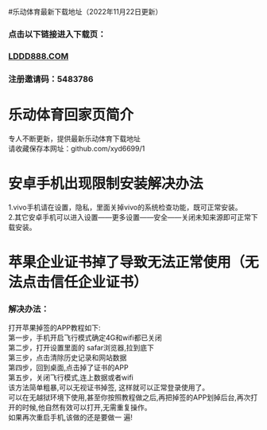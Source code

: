 #乐动体育最新下载地址（2022年11月22日更新）

### 点击以下链接进入下载页：

### [LDDD888.COM](http://lddd888.com)<br>


### 注册邀请码：5483786

# 乐动体育回家页简介

专人不断更新，提供最新乐动体育下载地址<br>
请收藏保存本网址：github.com/xyd6699/1<br>

# 安卓手机出现限制安装解决办法

1.vivo手机请在设置，隐私，里面关掉vivo的系统检查功能，既可正常安装。<br>
2.其它安卓手机可以进入设置——更多设置——安全——关闭未知来源即可正常下载安装。<br>


# 苹果企业证书掉了导致无法正常使用（无法点击信任企业证书）<br>

### 解决办法：

打开苹果掉签的APP教程如下:<br>
第一步，手机开启飞行模式确定4G和wifi都已关闭<br>
第二步，打开设置里面的 safar浏览器,拉到底下<br>
第三步，点击清除历史记录和网站数据<br>
第四步，回到桌面,点击掉了证书的APP<br>
第五步，关闭飞行模式,连上数据或者wifi<br>
该方法简单粗暴,可以无视证书掉签, 这样就可以正常登录使用了。<br>
可以在无越狱环境下使用,甚至你按照教程做之后,再把掉签的APP划掉后台,再次打开的时候,他自然有效可以打开,无需重复操作。<br>
如果再次重启手机,该做的还是要做一 遍!<br>